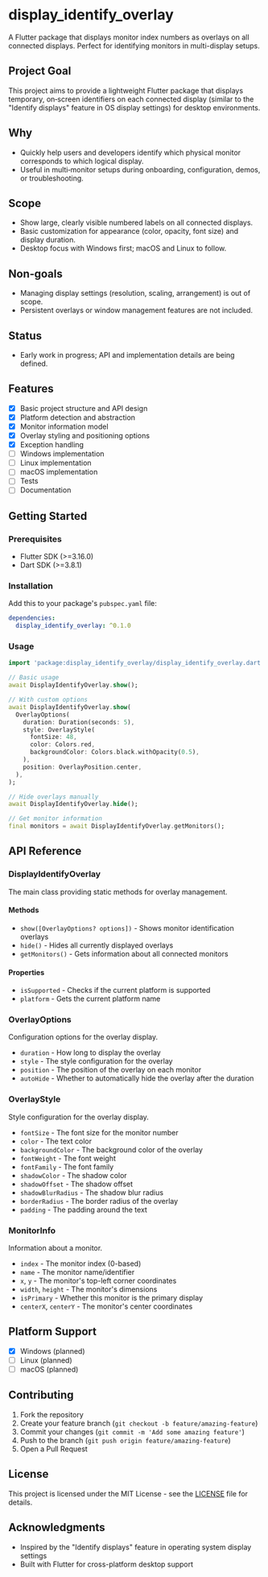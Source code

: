 # display_identify_overlay

A Flutter package that displays monitor index numbers as overlays on all connected displays. Perfect for identifying monitors in multi-display setups.

## Project Goal

This project aims to provide a lightweight Flutter package that displays temporary, on‑screen identifiers on each connected display (similar to the "Identify displays" feature in OS display settings) for desktop environments.

## Why

- Quickly help users and developers identify which physical monitor corresponds to which logical display.
- Useful in multi‑monitor setups during onboarding, configuration, demos, or troubleshooting.

## Scope

- Show large, clearly visible numbered labels on all connected displays.
- Basic customization for appearance (color, opacity, font size) and display duration.
- Desktop focus with Windows first; macOS and Linux to follow.

## Non‑goals

- Managing display settings (resolution, scaling, arrangement) is out of scope.
- Persistent overlays or window management features are not included.

## Status

- Early work in progress; API and implementation details are being defined.

## Features

- [x] Basic project structure and API design
- [x] Platform detection and abstraction
- [x] Monitor information model
- [x] Overlay styling and positioning options
- [x] Exception handling
- [ ] Windows implementation
- [ ] Linux implementation
- [ ] macOS implementation
- [ ] Tests
- [ ] Documentation

## Getting Started

### Prerequisites

- Flutter SDK (>=3.16.0)
- Dart SDK (>=3.8.1)

### Installation

Add this to your package's `pubspec.yaml` file:

```yaml
dependencies:
  display_identify_overlay: ^0.1.0
```

### Usage

```dart
import 'package:display_identify_overlay/display_identify_overlay.dart';

// Basic usage
await DisplayIdentifyOverlay.show();

// With custom options
await DisplayIdentifyOverlay.show(
  OverlayOptions(
    duration: Duration(seconds: 5),
    style: OverlayStyle(
      fontSize: 48,
      color: Colors.red,
      backgroundColor: Colors.black.withOpacity(0.5),
    ),
    position: OverlayPosition.center,
  ),
);

// Hide overlays manually
await DisplayIdentifyOverlay.hide();

// Get monitor information
final monitors = await DisplayIdentifyOverlay.getMonitors();
```

## API Reference

### DisplayIdentifyOverlay

The main class providing static methods for overlay management.

#### Methods

- `show([OverlayOptions? options])` - Shows monitor identification overlays
- `hide()` - Hides all currently displayed overlays
- `getMonitors()` - Gets information about all connected monitors

#### Properties

- `isSupported` - Checks if the current platform is supported
- `platform` - Gets the current platform name

### OverlayOptions

Configuration options for the overlay display.

- `duration` - How long to display the overlay
- `style` - The style configuration for the overlay
- `position` - The position of the overlay on each monitor
- `autoHide` - Whether to automatically hide the overlay after the duration

### OverlayStyle

Style configuration for the overlay display.

- `fontSize` - The font size for the monitor number
- `color` - The text color
- `backgroundColor` - The background color of the overlay
- `fontWeight` - The font weight
- `fontFamily` - The font family
- `shadowColor` - The shadow color
- `shadowOffset` - The shadow offset
- `shadowBlurRadius` - The shadow blur radius
- `borderRadius` - The border radius of the overlay
- `padding` - The padding around the text

### MonitorInfo

Information about a monitor.

- `index` - The monitor index (0-based)
- `name` - The monitor name/identifier
- `x`, `y` - The monitor's top-left corner coordinates
- `width`, `height` - The monitor's dimensions
- `isPrimary` - Whether this monitor is the primary display
- `centerX`, `centerY` - The monitor's center coordinates

## Platform Support

- [x] Windows (planned)
- [ ] Linux (planned)
- [ ] macOS (planned)

## Contributing

1. Fork the repository
2. Create your feature branch (`git checkout -b feature/amazing-feature`)
3. Commit your changes (`git commit -m 'Add some amazing feature'`)
4. Push to the branch (`git push origin feature/amazing-feature`)
5. Open a Pull Request

## License

This project is licensed under the MIT License - see the [LICENSE](LICENSE) file for details.

## Acknowledgments

- Inspired by the "Identify displays" feature in operating system display settings
- Built with Flutter for cross-platform desktop support
